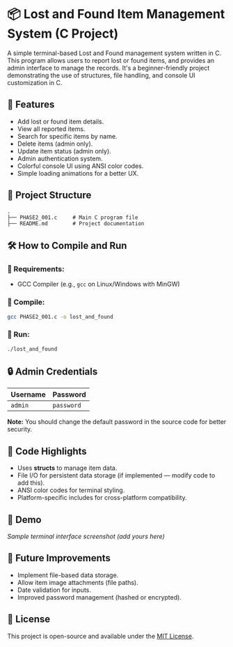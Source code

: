 # 📦 Lost and Found Item Management System (C Project)

A simple terminal-based Lost and Found management system written in C. This program allows users to report lost or found items, and provides an admin interface to manage the records. It's a beginner-friendly project demonstrating the use of structures, file handling, and console UI customization in C.

## 📜 Features

- Add lost or found item details.
- View all reported items.
- Search for specific items by name.
- Delete items (admin only).
- Update item status (admin only).
- Admin authentication system.
- Colorful console UI using ANSI color codes.
- Simple loading animations for a better UX.

## 📂 Project Structure

```
.
├── PHASE2_001.c     # Main C program file
├── README.md        # Project documentation
```

## 🛠️ How to Compile and Run

### 📌 Requirements:
- GCC Compiler (e.g., `gcc` on Linux/Windows with MinGW)

### 📌 Compile:
```bash
gcc PHASE2_001.c -o lost_and_found
```

### 📌 Run:
```bash
./lost_and_found
```

## 🔒 Admin Credentials

| Username | Password |
|:----------|:------------|
| `admin`   | `password`  |

**Note:** You should change the default password in the source code for better security.

## 📝 Code Highlights

- Uses **structs** to manage item data.
- File I/O for persistent data storage (if implemented — modify code to add this).
- ANSI color codes for terminal styling.
- Platform-specific includes for cross-platform compatibility.

## 📸 Demo

*Sample terminal interface screenshot (add yours here)*

## 📌 Future Improvements

- Implement file-based data storage.
- Allow item image attachments (file paths).
- Date validation for inputs.
- Improved password management (hashed or encrypted).

## 📄 License

This project is open-source and available under the [MIT License](LICENSE).
